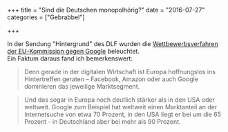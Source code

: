 +++
title 		= "Sind die Deutschen monopolhörig?"
date 		= "2016-07-27"
categories 	= ["Gebrabbel"]

+++

In der Sendung "Hintergrund" des DLF wurden die [Wettbewerbsverfahren der EU-Kommission gegen Google](http://www.deutschlandfunk.de/eu-kommission-vs-google-von-macht-und-ohnmacht.724.de.html?dram:article_id=361334) beleuchtet.   
Ein Faktum daraus fand ich bemerkenswert:
<!--more-->

> Denn gerade in der digitalen Wirtschaft ist Europa hoffnungslos ins Hintertreffen geraten – Facebook, Amazon oder auch Google dominieren das jeweilige Marktsegment.

> Und das sogar in Europa noch deutlich stärker als in den USA oder weltweit. Google zum Beispiel hat weltweit einen Marktanteil an der Internetsuche von etwa 70 Prozent, in den USA liegt er bei um die 65 Prozent - in Deutschland aber bei mehr als 90 Prozent.